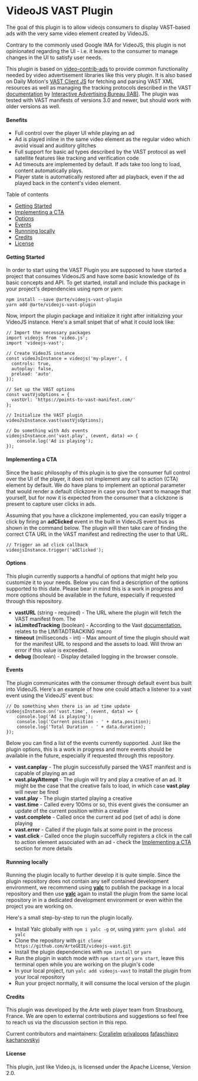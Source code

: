  VideoJS VAST Plugin
=======================

The goal of this plugin is to allow videojs consumers to display VAST-based ads with the very same video element created by VideoJS.

Contrary to the commonly used Google IMA for VideoJS, this plugin is not opinionated regarding the UI - i.e. it leaves to the consumer to manage changes in the UI to satisfy user needs.

This plugin is based on [video-contrib-ads](https://github.com/videojs/videojs-contrib-ads) to provide common functionality needed by video advertisement libraries like this very plugin. It is also based on Daily Motion's [VAST Client JS](https://github.com/dailymotion/vast-client-js) for fetching and parsing VAST XML resources as well as managing the tracking protocols described in the VAST [documentation](https://www.iab.com/guidelines/vast/) by [Interactive Advertising Bureau (IAB)](https://www.iab.com/). The plugin was tested with VAST manifests of versions 3.0 and newer, but should work with older versions as well.

#### Benefits

* Full control over the player UI while playing an ad
* Ad is played inline in the same video element as the regular video which avoid visual and auditory glitches
* Full support for basic ad types described by the VAST protocol as well satellite features like tracking and verification code
* Ad timeouts are implemented by default. If ads take too long to load, content automatically plays.
* Player state is automatically restored after ad playback, even if the ad played back in the content's video element.

Table of contents

* [Getting Started](#getting-started)
* [Implementing a CTA](#implementing-a-cta)
* [Options](#options)
* [Events](#events)
* [Runnning locally](#runnning-locally)
* [Credits](#credits)
* [License](#license)

#### Getting Started

In order to start using the VAST Plugin you are supposed to have started a project that consumes VideosJS and have some basic knowledge of its basic concepts and API. To get started, install and include this package in your project's dependencies using npm or yarn:

```
npm install --save @arte/videojs-vast-plugin
yarn add @arte/videojs-vast-plugin
```

Now, import the plugin package and initialize it right after initializing your VideoJS instance. Here's a small snipet that of what it could look like:

```
// Import the necessary packages
import videojs from 'video.js';
import 'videojs-vast';

// Create VideoJS instance
const videoJsInstance = videojs('my-player', {
  controls: true,
  autoplay: false,
  preload: 'auto'
});

// Set up the VAST options
const vastVjsOptions = {
  vastUrl: 'https://points-to-vast-manifest.com/'
};

// Initialize the VAST plugin
videoJsInstance.vast(vastVjsOptions);

// Do something with Ads events
videojsInstance.on('vast.play', (event, data) => {
    console.log('Ad is playing');
});
```

#### Implementing a CTA

Since the basic philosophy of this plugin is to give the consumer full control over the UI of the player, it does not implement any call to action (CTA) element by default. We do have plans to implement an optional parameter that would render a default clickzone in case you don't want to manage that yourself, but for now it is expected from the consumer that a clickzone is present to capture user clicks in ads.

Assuming that you have a clickzone implemented, you can easily trigger a click by firing an **adClicked** event in the built in VideoJS event bus as shown in the command below. The plugin will then take care of finding the correct CTA URL in the VAST manifest and redirecting the user to that URL.

```
// Trigger an ad click callback
videojsInstance.trigger('adClicked');
```

#### Options

This plugin currently supports a handful of options that might help you customize it to your needs. Below you can find a description of the options supported to this date. Please bear in mind this is a work in progress and more options should be available in the future, especially if requested through this repository.

* **vastURL** (string - required) - The URL where the plugin will fetch the VAST manifest from. The 
* **isLimitedTracking** (boolean) - According to the Vast [documentation](https://interactiveadvertisingbureau.github.io/vast/vast4macros/vast4-macros-latest.html#macro-spec-limitadtracking), relates to the LIMITADTRACKING macro
* **timeout** (milliseconds - int) - Max amount of time the plugin should wait for the manifest URL to respond and the assets to load. Will throw an error if this value is exceeded.
* **debug** (boolean) - Display detailed logging in the browser console.

#### Events

The plugin communicates with the consumer through default event bus built into VideoJS. Here's an example of how one could attach a listener to a vast event using the VideoJS' event bus:

```
// Do something when there is an ad time update
videojsInstance.on('vast.time', (event, data) => {
    console.log('Ad is playing');
    console.log('Current position - ' + data.position);
    console.log('Total Duration - ' + data.duration);
});
```

Below you can find a list of the events currently supported. Just like the plugin options, this is a work in progress and more events should be available in the future, especially if requested through this repository.

* **vast.canplay** - The plugin successfully parsed the VAST manifest and is capable of playing an ad
* **vast.playAttempt** - The plugin will try and play a creative of an ad. It might be the case that the creative fails to load, in which case **vast.play** will never be fired
* **vast.play** - The plugin started playing a creative
* **vast.time** - Called every 100ms or so, this event gives the consumer an update of the current position within a creative
* **vast.complete** - Called once the current ad pod (set of ads) is done playing
* **vast.error** - Called if the plugin fails at some point in the process
* **vast.click** - Called once the plugin succeffully registers a click in the call to action element associated with an ad - check the [Implementing a CTA](#implementing-a-cta) section for more details

#### Runnning locally

Running the plugin locally to further develop it is quite simple. Since the plugin repository does not contain any self contained development environment, we recommend using [**yalc**](https://www.npmjs.com/package/yalc) to publish the package in a local repository and then use [**yalc**](https://www.npmjs.com/package/yalc) again to install the plugin from the same local repository in in a dedicated development environment or even within the project you are working on.

Here's a small step-by-step to run the plugin locally.

* Install Yalc globally with ```npm i yalc -g``` or, using yarn: ```yarn global add yalc```
* Clone the repository with ```git clone https://github.com/ArteGEIE/videojs-vast.git```
* Install the plugin dependencies with ```npm install``` or ```yarn```
* Run the plugin in watch mode with ```npm start``` or ```yarn start```, leave this terminal open while you are working on the plugin's code
* In your local project, run ```yalc add videojs-vast``` to install the plugin from your local repository
* Run your project normally, it will consume the local version of the plugin

#### Credits

This plugin was developed by the Arte web player team from Strasbourg, France. We are open to external contributions and suggestions so feel free to reach us via the discussion section in this repo.

Current contributors and maintainers:
[Coralielm](https://github.com/Coralielm)
[privaloops](https://github.com/privaloops)
[fafaschiavo](https://github.com/fafaschiavo)
[kachanovskyi](https://github.com/kachanovskyi)

#### License
This plugin, just like Video.js, is licensed under the Apache License, Version 2.0.
